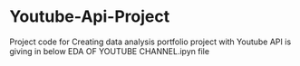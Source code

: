 # Youtube-Api-Project

Project code for Creating data analysis portfolio project with Youtube API is giving in below EDA OF YOUTUBE CHANNEL.ipyn file


